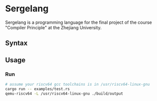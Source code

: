 # Sergelang
Sergelang is a programming language for the final project of the course "Compiler Principle" at the Zhejiang University.
## Syntax

## Usage
### Run
```bash
# assume your riscv64 gcc toolchains is in /usr/riscv64-linux-gnu
cargo run -- examples/test.rs
qemu-riscv64 -L /usr/riscv64-linux-gnu ./build/output
```
